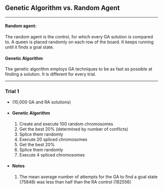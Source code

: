 ## Genetic Algorithm vs. Random Agent
___
#### Random agent:
The random agent is the control, for which every GA solution is compared to. A queen is placed randomly on each row of the board. It keeps running until it finds a goal state.

#### Genetic Algorithm
The genetic algorithm employs GA techniques to be as fast as possible at finding a solution. It is different for every trial.
___
### Trial 1
* (10,000 GA and RA solutions)
* #### Genetic Algorithm
  1. Create and execute 100 random chromosomes
  2. Get the best 20% (determined by number of conflicts)
  3. Splice them randomly
  4. Execute 20 spliced chromosomes
  5. Get the best 20%
  6. Splice them randomly
  5. Execute 4 spliced chromosomes
* #### Notes
  1. The mean average number of attempts for the GA to find a goal state (75848) was less than half than the RA control (182556)
